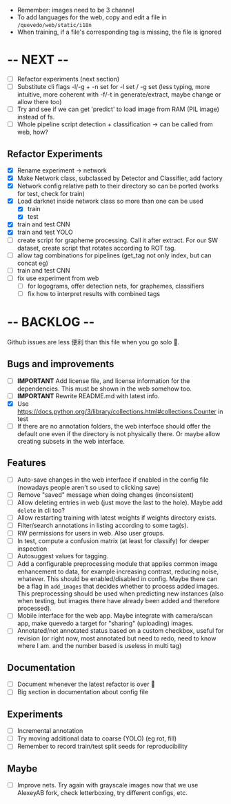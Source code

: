 - Remember: images need to be 3 channel
- To add languages for the web, copy and edit a file in `/quevedo/web/static/i18n`
- When training, if a file's corresponding tag is missing, the file is ignored

# -- NEXT --

- [ ] Refactor experiments (next section)
- [ ] Substitute cli flags -l/-g + -n set for -l set / -g set (less typing, more
    intuitive, more coherent with -f/-t in generate/extract, maybe change or
    allow there too)
- [ ] Try and see if we can get 'predict' to load image from RAM (PIL image)
    instead of fs.
- [ ] Whole pipeline script detection + classification -> can be called from
    web, how?
 
## Refactor Experiments

- [X] Rename experiment -> network
- [X] Make Network class, subclassed by Detector and Classifier, add factory
- [X] Network config relative path to their directory so can be ported (works
    for test, check for train)
- [X] Load darknet inside network class so more than one can be used
    - [X] train
    - [X] test
- [X] train and test CNN 
- [X] train and test YOLO
- [ ] create script for grapheme processing. Call it after extract. For our SW dataset, create script that
    rotates according to ROT tag.
- [ ] allow tag combinations for pipelines (get_tag not only index, but can
    concat eg)
- [ ] train and test CNN 
- [ ] fix use experiment from web
    - [ ] for logograms, offer detection nets, for graphemes, classifiers
    - [ ] fix how to interpret results with combined tags

# -- BACKLOG --

Github issues are less 便利 than this file when you go solo 🤷.

## Bugs and improvements

- [ ] **IMPORTANT** Add license file, and license information for the dependencies.
    This must be shown in the web somehow too.
- [ ] **IMPORTANT** Rewrite README.md with latest info.
- [X] Use https://docs.python.org/3/library/collections.html#collections.Counter
    in test
- [ ] If there are no annotation folders, the web interface should offer the
    default one even if the directory is not physically there. Or maybe allow
    creating subsets in the web interface.

## Features

- [ ] Auto-save changes in the web interface if enabled in the config file
    (nowadays people aren't so used to clicking save)
- [ ] Remove "saved" message when doing changes (inconsistent)
- [ ] Allow deleting entries in web (just move the last to the hole). Maybe
    add `delete` in cli too?
- [ ] Allow restarting training with latest weights if weights directory exists.
- [ ] Filter/search annotations in listing according to some tag(s).
- [ ] RW permissions for users in web. Also user groups.
- [ ] In test, compute a confusion matrix (at least for classify) for deeper
    inspection
- [ ] Autosuggest values for tagging.
- [ ] Add a configurable preprocessing module that applies common image
    enhancement to data, for example increasing contrast, reducing noise,
    whatever. This should be enabled/disabled in config. Maybe there can be a flag in
    `add_images` that decides whether to process added images. This preprocessing
    should be used when predicting new instances (also when testing, but images
    there have already been added and therefore processed). 
- [ ] Mobile interface for the web app. Maybe integrate with camera/scan app,
    make quevedo a target for "sharing" (uploading) images.
- [ ] Annotated/not annotated status based on a custom checkbox, useful for
    revision (or right now, most annotated but need to redo, need to know where
    I am. and the number based is useless in multi tag)

## Documentation

- [ ] Document whenever the latest refactor is over 🤷
- [ ] Big section in documentation about config file

## Experiments

- [ ] Incremental annotation
- [ ] Try moving additional data to coarse (YOLO) (eg rot, fill)
- [ ] Remember to record train/test split seeds for reproducibility

## Maybe

- [ ] Improve nets. Try again with grayscale images now that we use AlexeyAB
    fork, check letterboxing, try different configs, etc.


